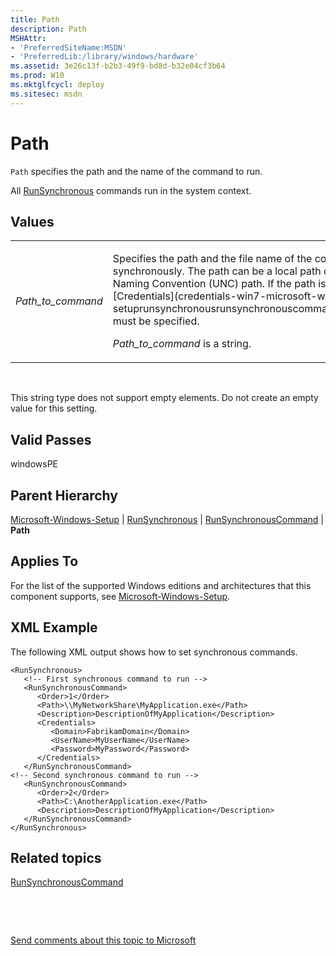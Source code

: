 ```yaml
---
title: Path
description: Path
MSHAttr:
- 'PreferredSiteName:MSDN'
- 'PreferredLib:/library/windows/hardware'
ms.assetid: 3e26c13f-b2b3-49f9-bd8d-b32e04cf3b64
ms.prod: W10
ms.mktglfcycl: deploy
ms.sitesec: msdn
---
```


# Path


`Path` specifies the path and the name of the command to run.

All [RunSynchronous](runsynchronous-win7-microsoft-windows-setuprunsynchronous.md) commands run in the system context.

## Values


<table>
<colgroup>
<col width="50%" />
<col width="50%" />
</colgroup>
<tbody>
<tr class="odd">
<td><p><em>Path_to_command</em></p></td>
<td><p>Specifies the path and the file name of the command to run synchronously. The path can be a local path or a Universal Naming Convention (UNC) path. If the path is a UNC path, [Credentials](credentials-win7-microsoft-windows-setuprunsynchronousrunsynchronouscommandcredentials.md) must be specified.</p>
<p><em>Path_to_command</em> is a string.</p></td>
</tr>
</tbody>
</table>

 

This string type does not support empty elements. Do not create an empty value for this setting.

## Valid Passes


windowsPE

## Parent Hierarchy


[Microsoft-Windows-Setup](microsoft-windows-setup-win7-microsoft-windows-setup.md) | [RunSynchronous](runsynchronous-win7-microsoft-windows-setuprunsynchronous.md) | [RunSynchronousCommand](runsynchronouscommand-win7-microsoft-windows-setuprunsynchronousrunsynchronouscommand.md) | **Path**

## Applies To


For the list of the supported Windows editions and architectures that this component supports, see [Microsoft-Windows-Setup](microsoft-windows-setup-win7-microsoft-windows-setup.md).

## XML Example


The following XML output shows how to set synchronous commands.

``` syntax
<RunSynchronous>
   <!-- First synchronous command to run -->
   <RunSynchronousCommand>
      <Order>1</Order>
      <Path>\\MyNetworkShare\MyApplication.exe</Path>
      <Description>DescriptionOfMyApplication</Description>
      <Credentials>
         <Domain>FabrikamDomain</Domain>
         <UserName>MyUserName</UserName>
         <Password>MyPassword</Password>
      </Credentials>
   </RunSynchronousCommand>
<!-- Second synchronous command to run -->
   <RunSynchronousCommand>
      <Order>2</Order>
      <Path>C:\AnotherApplication.exe</Path>
      <Description>DescriptionOfMyApplication</Description>
   </RunSynchronousCommand>
</RunSynchronous>
```

## Related topics


[RunSynchronousCommand](runsynchronouscommand-win7-microsoft-windows-setuprunsynchronousrunsynchronouscommand.md)

 

 

[Send comments about this topic to Microsoft](mailto:wsddocfb@microsoft.com?subject=Documentation%20feedback%20%5Bp_unattend\p_unattend%5D:%20Path%20%20RELEASE:%20%2810/3/2016%29&body=%0A%0APRIVACY%20STATEMENT%0A%0AWe%20use%20your%20feedback%20to%20improve%20the%20documentation.%20We%20don't%20use%20your%20email%20address%20for%20any%20other%20purpose,%20and%20we'll%20remove%20your%20email%20address%20from%20our%20system%20after%20the%20issue%20that%20you're%20reporting%20is%20fixed.%20While%20we're%20working%20to%20fix%20this%20issue,%20we%20might%20send%20you%20an%20email%20message%20to%20ask%20for%20more%20info.%20Later,%20we%20might%20also%20send%20you%20an%20email%20message%20to%20let%20you%20know%20that%20we've%20addressed%20your%20feedback.%0A%0AFor%20more%20info%20about%20Microsoft's%20privacy%20policy,%20see%20http://privacy.microsoft.com/default.aspx. "Send comments about this topic to Microsoft")





